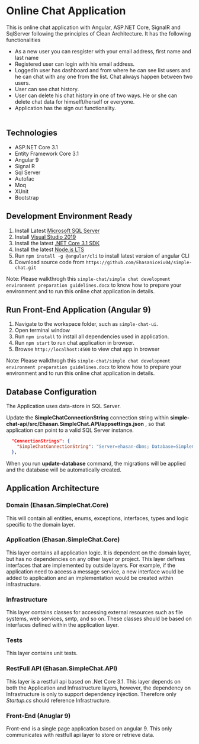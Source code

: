 # Online Chat Application
This is online chat application with Angular, ASP.NET Core, SignalR and SqlServer following the principles of Clean Architecture. It has the following functionalities </br> 
 * As a new user you can resgister with your email address, first name and last name </br>
 * Registered user can login with his email address. </br>
 * LoggedIn user has dashboard and from where he can see list users and he can chat with any one from the list. Chat always happen between two users. </br>
 * User can see chat history.</br>
 * User can delete his chat history in one of two ways. He or she can delete chat data for himselft/herself or everyone.</br>
 * Application has the sign out functionality.</br></br>

## Technologies

* ASP.NET Core 3.1
* Entity Framework Core 3.1
* Angular 9
* Signal R
* Sql Server
* Autofac
* Moq
* XUnit
* Bootstrap

## Development Environment Ready

1. Install Latest [Microsoft SQL Server](https://www.microsoft.com/en-us/sql-server/sql-server-downloads)
2. Install [Visual Studio 2019](https://visualstudio.microsoft.com/downloads/)
3. Install the latest [.NET Core 3.1 SDK](https://dotnet.microsoft.com/download/dotnet-core/3.1)
4. Install the latest [Node.js LTS](https://nodejs.org/en/)
5. Run `npm install -g @angular/cli` to install latest version of angular CLI
6. Download source code from  `https://github.com/Ehasaniceiu04/simple-chat.git` 

Note: Please walkthrogh this `simple-chat/simple chat development environment preparation guidelines.docx` to know how to prepare your environment and to run this online chat application in details.

## Run Front-End Application (Angular 9)

1. Navigate to the workspace folder, such as `simple-chat-ui`.
2. Open terminal window
3. Run `npm install` to install all dependencies used in application.
4. Run `npm start` to run chat application in browser.
5. Browse `http://localhost:4500` to view chat app in browser

Note: Please walkthrogh this `simple-chat/simple chat development environment preparation guidelines.docx` to know how to prepare your environment and to run this online chat application in details.

## Database Configuration

The Application uses data-store in SQL Server.

Update the **SimpleChatConnectionString** connection string within **simple-chat-api/src/Ehasan.SimpleChat.API/appsettings.json** , so that application can point to a valid SQL Server instance. 

```json
  "ConnectionStrings": {
    "SimpleChatConnectionString": "Server=ehasan-dbms; Database=SimpleChatDb; Trusted_Connection=True; MultipleActiveResultSets=True;"
  },
```

When you run **update-database** command, the migrations will be applied and the database will be automatically created.

## Application Architecture

### Domain (Ehasan.SimpleChat.Core)

This will contain all entities, enums, exceptions, interfaces, types and logic specific to the domain layer.

### Application (Ehasan.SimpleChat.Core)

This layer contains all application logic. It is dependent on the domain layer, but has no dependencies on any other layer or project. This layer defines interfaces that are implemented by outside layers. For example, if the application need to access a message service, a new interface would be added to application and an implementation would be created within infrastructure.

### Infrastructure

This layer contains classes for accessing external resources such as file systems, web services, smtp, and so on. These classes should be based on interfaces defined within the application layer.

### Tests

This layer contains unit tests.

### RestFull API (Ehasan.SimpleChat.API)

This layer is a restfull api based on .Net Core 3.1. This layer depends on both the Application and Infrastructure layers, however, the dependency on Infrastructure is only to support dependency injection. Therefore only *Startup.cs* should reference Infrastructure.

### Front-End (Anuglar 9)

Front-end is a single page application based on angular 9. This only communicates with restfull api layer to store or retrieve data.
